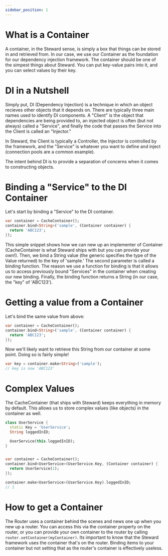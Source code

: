 ```yaml
---
sidebar_position: 1
---
```


# What is a Container

A container, in the Steward sense, is simply a box that things can be stored in and retrieved from. In our case, we use our Container as the foundation for our dependency injection framework. The container should be one of the simpest things about Steward. You can put key-value pairs into it, and you can select values by their key.

# DI in a Nutshell
Simply put, DI (Dependency Injection) is a technique in which an object recieves other objects that it depends on. There are typically three main names used to identify DI components. A "Client" is the object that dependencies are being provided to, an injected object is often (but not always) called a "Service", and finally the code that passes the Service into the Client is called an "Injector."

In Steward, the Client is typically a Controller, the Injector is controlled by the framework, and the "Service" is whatever you want to define and inject (connection pools are a common example).

The intent behind DI is to provide a separation of concerns when it comes to constructing objects.

# Binding a "Service" to the DI Container
Let's start by binding a "Service" to the DI container.

```dart
var container = CacheContainer();
container.bind<String>('sample', (Container container) {
  return 'ABC123';
});
```

This simple snippet shows how we can new up an implementer of Container (CacheContainer is what Steward ships with but you can provide your own!). Then, we bind a String value (the generic specifies the type of the Value returned) to the key of 'sample.' The second parameter is called a binding function. The reason we use a function for binding is that it allows us to access previously bound "Services" in the container when creating our new binding. Finally, the binding function returns a String (in our case, the "key" of 'ABC123').

# Getting a value from a Container

Let's bind the same value from above:

```dart
var container = CacheContainer();
container.bind<String>('sample', (Container container) {
  return 'ABC123';
});
```

Now we'll likely want to retrieve this String from our container at some point. Doing so is fairly simple!

```dart
var key = container.make<String>('sample');
// key is now 'ABC123'
```

# Complex Values
The CacheContainer (that ships with Steward) keeps everything in memory by default. This allows us to store complex values (like objects) in the container as well.

```dart
class UserService {
  static Key = 'UserService';
  String loggedInID;

  UserService(this.loggedInID);
}


var container = CacheContainer();
container.bind<UserService>(UserService.Key, (Container container) {
  return UserService(1);
});

container.make<UserService>(UserService.Key).loggedInID;
// 1
```

# How to get a Container
The Router uses a container behind the scenes and news one up when you new up a router. You can access this via the container property on the router, or you can provide your own container to the router by calling `router.setContainer(myContainer)`. Its important to know that the Steward framework uses the container that's on the router. Binding items to your container but not setting that as the router's container is effectively useless.